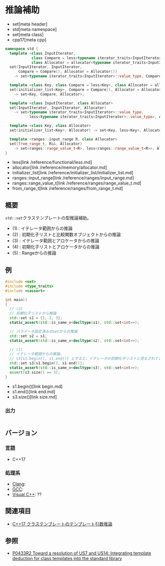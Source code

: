 # 推論補助
* set[meta header]
* std[meta namespace]
* set[meta class]
* cpp17[meta cpp]

```cpp
namespace std {
  template <class InputIterator,
            class Compare = less<typename iterator_traits<InputIterator>::value_type>,
            class Allocator = allocator<typename iterator_traits<InputIterator>::value_type>>
  set(InputIterator, InputIterator,
      Compare = Compare(), Allocator = Allocator())
    -> set<typename iterator_traits<InputIterator>::value_type, Compare, Allocator>; // (1)

  template <class Key, class Compare = less<Key>, class Allocator = allocator<Key>>
  set(initializer_list<Key>, Compare = Compare(), Allocator = Allocator())
    -> set<Key, Compare, Allocator>;                                                 // (2)

  template <class InputIterator, class Allocator>
  set(InputIterator, InputIterator, Allocator)
    -> set<typename iterator_traits<InputIterator>::value_type,
           less<typename iterator_traits<InputIterator>::value_type>, Allocator>;    // (3)

  template <class Key, class Allocator>
  set(initializer_list<Key>, Allocator) -> set<Key, less<Key>, Allocator>;           // (4)

  template <ranges::input_range R, class Allocator>
  set(from_range_t, R&&, Allocator)
    -> set<ranges::range_value_t<R>, less<ranges::range_value_t<R>>, Allocator>;     // (5) C++23から
}
```
* less[link /reference/functional/less.md]
* allocator[link /reference/memory/allocator.md]
* initializer_list[link /reference/initializer_list/initializer_list.md]
* ranges::input_range[link /reference/ranges/input_range.md]
* ranges::range_value_t[link /reference/ranges/range_value_t.md]
* from_range_t[link /reference/ranges/from_range_t.md]

## 概要
`std::set`クラステンプレートの型推論補助。

- (1) : イテレータ範囲からの推論
- (2) : 初期化子リストと比較関数オブジェクトからの推論
- (3) : イテレータ範囲とアロケータからの推論
- (4) : 初期化子リストとアロケータからの推論
- (5) : Rangeからの推論


## 例
```cpp example
#include <set>
#include <type_traits>
#include <cassert>

int main()
{
  // (2)
  // 初期化子リストから推論
  std::set s1 = {1, 2, 3};
  static_assert(std::is_same_v<decltype(s1), std::set<int>>);

  // パラメータ設定済みのsetからの推論
  std::set s2 = s1;
  static_assert(std::is_same_v<decltype(s2), std::set<int>>);

  // (1)
  // イテレータ範囲からの推論。
  // s3{s1.begin(), s1.end()} とすると、イテレータの初期化子リストと見なされてしまうので注意
  std::set s3(s1.begin(), s1.end());
  static_assert(std::is_same_v<decltype(s3), std::set<int>>);
  assert(s3.size() == 3);
}
```
* s1.begin()[link begin.md]
* s1.end()[link end.md]
* s3.size()[link size.md]

### 出力
```
```


## バージョン
### 言語
- C++17

### 処理系
- [Clang](/implementation.md#clang):
- [GCC](/implementation.md#gcc):
- [Visual C++](/implementation.md#visual_cpp): ??


## 関連項目
- [C++17 クラステンプレートのテンプレート引数推論](/lang/cpp17/type_deduction_for_class_templates.md)


## 参照
- [P0433R2 Toward a resolution of US7 and US14: Integrating template deduction for class templates into the standard library](http://www.open-std.org/jtc1/sc22/wg21/docs/papers/2017/p0433r2.html)
